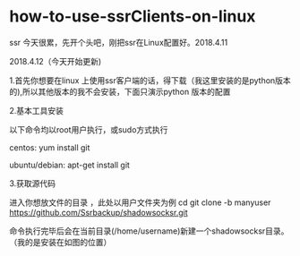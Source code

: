 # how-to-use-ssrClients-on-linux
ssr
今天很累，先开个头吧，刚把ssr在Linux配置好。2018.4.11


2018.4.12（今天开始更新)

1.首先你想要在linux 上使用ssr客户端的话，得下载（我这里安装的是python版本的),所以其他版本的我不会安装，下面只演示python 版本的配置

2.基本工具安装

以下命令均以root用户执行，或sudo方式执行

centos:
yum install git

ubuntu/debian:
apt-get install git

3.获取源代码

进入你想放文件的目录 ，此处以用户文件夹为例
cd
git clone -b manyuser https://github.com/Ssrbackup/shadowsocksr.git

命令执行完毕后会在当前目录(/home/username)新建一个shadowsocksr目录。
（我的是安装在如图的位置）
